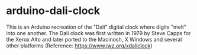 # arduino-dali-clock
This is an Arduino recreation of the "Dali" digital clock where digits "melt" into one another.  The Dali clock was first written in 1979 by Steve Capps for the Xerox Alto and later ported to the Macinosh, X Windows and several other platforms (Reference: https://www.jwz.org/xdaliclock)
